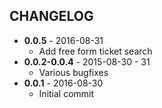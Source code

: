 CHANGELOG
---------
- **0.0.5** - 2016-08-31
  - Add free form ticket search
- **0.0.2-0.0.4** - 2015-08-30 - 31
  - Various bugfixes
- **0.0.1** - 2016-08-30
  - Initial commit
